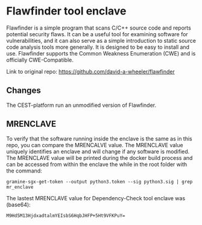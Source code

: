 # Flawfinder tool enclave
Flawfinder is a simple program that scans C/C++ source code and reports potential security flaws. It can be a useful tool for examining software for vulnerabilities, and it can also serve as a simple introduction to static source code analysis tools more generally. It is designed to be easy to install and use. Flawfinder supports the Common Weakness Enumeration (CWE) and is officially CWE-Compatible.

Link to original repo: https://github.com/david-a-wheeler/flawfinder

## Changes
The CEST-platform run an unmodified version of Flawfinder.

## MRENCLAVE
To verify that the software running inside the enclave is the same as in this repo, you can compare the MRENCALVE value. The MRENCLAVE value uniquely identifies an enclave and will change if any software is modified. The MRENCLAVE value will be printed during the docker build process and can be accessed from within the enclave the while in the root folder with the command:
```console
gramine-sgx-get-token --output python3.token --sig python3.sig | grep mr_enclave
```
The lastest MRENCLAVE value for Dependency-Check tool enclave was (base64): 
```
M9Hd5M13HjdxadtalmYEIsbS6HqbJHFP+5Ht9VFKPuY=
```
